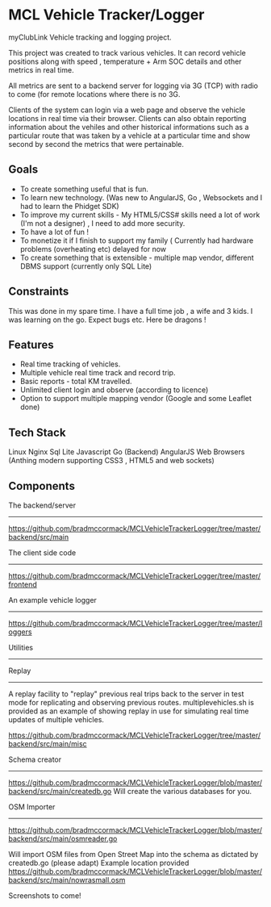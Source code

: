 MCL Vehicle Tracker/Logger
=======================

myClubLink Vehicle tracking and logging project.

This project was created to track various vehicles. It can record vehicle positions along with speed , 
temperature + Arm SOC details and other metrics in real time. 

All metrics are sent to a backend server for logging via 3G (TCP) 
with radio to come (for remote locations where there is no 3G.

Clients of the system can login via a web page and observe the vehicle locations in real time via their browser. 
Clients can also obtain reporting information about the vehiles and other historical informations such as 
a particular route that was taken by a vehicle at a particular time and show second by second the metrics that were
pertainable.

Goals
-----
* To create something useful that is fun.
* To learn new technology. (Was new to AngularJS, Go , Websockets and I had to learn the Phidget SDK)
* To improve my current skills - My HTML5/CSS# skills need a lot of work (I'm not a designer) , I need to add more security. 
* To have a lot of fun !
* To monetize it if I finish to support my family ( Currently had hardware problems (overheating etc) delayed for now
* To create something that is extensible - multiple map vendor, different DBMS support  (currently only SQL Lite)

Constraints
-----------
This was done in my spare time. I have a full time job , a wife and 3 kids.
I was learning on the go. Expect bugs etc. Here be dragons !

Features
---------
* Real time tracking of vehicles.
* Multiple vehicle real time track and record trip.
* Basic reports - total KM travelled.
* Unlimited client login and observe  (according to licence)
* Option to support multiple mapping vendor (Google and some Leaflet done)

Tech Stack
----------
Linux
Nginx
Sql Lite
Javascript
Go (Backend)
AngularJS
Web Browsers (Anthing modern supporting CSS3 , HTML5 and web sockets)

Components
------------
The backend/server
********************
https://github.com/bradmccormack/MCLVehicleTrackerLogger/tree/master/backend/src/main

The client side code
*********************
https://github.com/bradmccormack/MCLVehicleTrackerLogger/tree/master/frontend

An example vehicle logger
***************************
https://github.com/bradmccormack/MCLVehicleTrackerLogger/tree/master/loggers


Utilities
*********

Replay
________
A replay facility to "replay" previous real trips back to the server in test mode for replicating and observing
previous routes. multiplevehicles.sh is provided as an example of showing replay in use for simulating real time 
updates of multiple vehicles.

https://github.com/bradmccormack/MCLVehicleTrackerLogger/tree/master/backend/src/main/misc

Schema creator
__________________
https://github.com/bradmccormack/MCLVehicleTrackerLogger/blob/master/backend/src/main/createdb.go
Will create the various databases for you.

OSM Importer
___________
https://github.com/bradmccormack/MCLVehicleTrackerLogger/blob/master/backend/src/main/osmreader.go

Will import OSM files from Open Street Map into the schema as dictated by createdb.go (please adapt)
Example location provided https://github.com/bradmccormack/MCLVehicleTrackerLogger/blob/master/backend/src/main/nowrasmall.osm


Screenshots to come!




